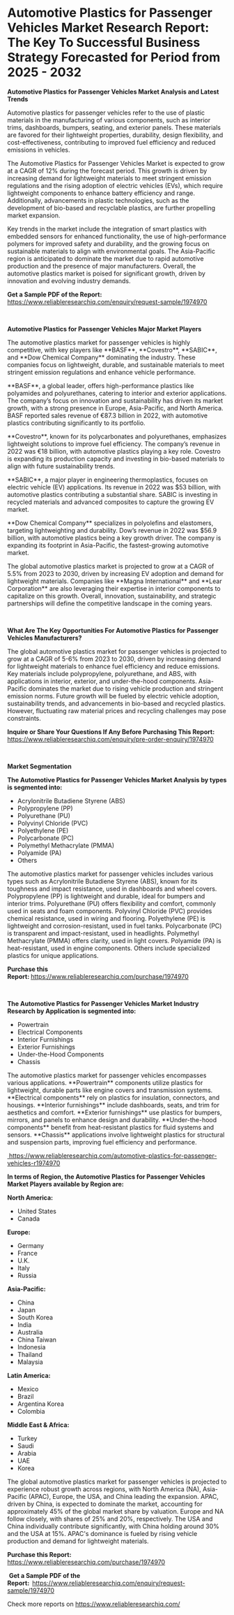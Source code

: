 <p><h1>Automotive Plastics for Passenger Vehicles Market Research Report: The Key To Successful Business Strategy Forecasted for Period from 2025 - 2032</h1></p><p><strong>Automotive Plastics for Passenger Vehicles Market Analysis and Latest Trends</strong></p>
<p><p>Automotive plastics for passenger vehicles refer to the use of plastic materials in the manufacturing of various components, such as interior trims, dashboards, bumpers, seating, and exterior panels. These materials are favored for their lightweight properties, durability, design flexibility, and cost-effectiveness, contributing to improved fuel efficiency and reduced emissions in vehicles.</p><p>The Automotive Plastics for Passenger Vehicles Market is expected to grow at a CAGR of 12% during the forecast period. This growth is driven by increasing demand for lightweight materials to meet stringent emission regulations and the rising adoption of electric vehicles (EVs), which require lightweight components to enhance battery efficiency and range. Additionally, advancements in plastic technologies, such as the development of bio-based and recyclable plastics, are further propelling market expansion.</p><p>Key trends in the market include the integration of smart plastics with embedded sensors for enhanced functionality, the use of high-performance polymers for improved safety and durability, and the growing focus on sustainable materials to align with environmental goals. The Asia-Pacific region is anticipated to dominate the market due to rapid automotive production and the presence of major manufacturers. Overall, the automotive plastics market is poised for significant growth, driven by innovation and evolving industry demands.</p></p>
<p><strong>Get a Sample PDF of the Report:&nbsp;</strong> <a href="https://www.reliableresearchiq.com/enquiry/request-sample/1974970?utm_campaign=1087&utm_medium=2&utm_source=Github&utm_content=ia&utm_term=24012025&utm_id=automotive-plastics-for-passenger-vehicles">https://www.reliableresearchiq.com/enquiry/request-sample/1974970</a></p>
<p>&nbsp;</p>
<p><strong>Automotive Plastics for Passenger Vehicles Major Market Players</strong></p>
<p><p>The automotive plastics market for passenger vehicles is highly competitive, with key players like **BASF**, **Covestro**, **SABIC**, and **Dow Chemical Company** dominating the industry. These companies focus on lightweight, durable, and sustainable materials to meet stringent emission regulations and enhance vehicle performance.</p><p>**BASF**, a global leader, offers high-performance plastics like polyamides and polyurethanes, catering to interior and exterior applications. The company’s focus on innovation and sustainability has driven its market growth, with a strong presence in Europe, Asia-Pacific, and North America. BASF reported sales revenue of €87.3 billion in 2022, with automotive plastics contributing significantly to its portfolio.</p><p>**Covestro**, known for its polycarbonates and polyurethanes, emphasizes lightweight solutions to improve fuel efficiency. The company’s revenue in 2022 was €18 billion, with automotive plastics playing a key role. Covestro is expanding its production capacity and investing in bio-based materials to align with future sustainability trends.</p><p>**SABIC**, a major player in engineering thermoplastics, focuses on electric vehicle (EV) applications. Its revenue in 2022 was $53 billion, with automotive plastics contributing a substantial share. SABIC is investing in recycled materials and advanced composites to capture the growing EV market.</p><p>**Dow Chemical Company** specializes in polyolefins and elastomers, targeting lightweighting and durability. Dow’s revenue in 2022 was $56.9 billion, with automotive plastics being a key growth driver. The company is expanding its footprint in Asia-Pacific, the fastest-growing automotive market.</p><p>The global automotive plastics market is projected to grow at a CAGR of 5.5% from 2023 to 2030, driven by increasing EV adoption and demand for lightweight materials. Companies like **Magna International** and **Lear Corporation** are also leveraging their expertise in interior components to capitalize on this growth. Overall, innovation, sustainability, and strategic partnerships will define the competitive landscape in the coming years.</p></p>
<p>&nbsp;</p>
<p><strong>What Are The Key Opportunities For Automotive Plastics for Passenger Vehicles Manufacturers?</strong></p>
<p><p>The global automotive plastics market for passenger vehicles is projected to grow at a CAGR of 5-6% from 2023 to 2030, driven by increasing demand for lightweight materials to enhance fuel efficiency and reduce emissions. Key materials include polypropylene, polyurethane, and ABS, with applications in interior, exterior, and under-the-hood components. Asia-Pacific dominates the market due to rising vehicle production and stringent emission norms. Future growth will be fueled by electric vehicle adoption, sustainability trends, and advancements in bio-based and recycled plastics. However, fluctuating raw material prices and recycling challenges may pose constraints.</p></p>
<p><strong>Inquire or Share Your Questions If Any Before Purchasing This Report:</strong> <a href="https://www.reliableresearchiq.com/enquiry/pre-order-enquiry/1974970?utm_campaign=1087&utm_medium=2&utm_source=Github&utm_content=ia&utm_term=24012025&utm_id=automotive-plastics-for-passenger-vehicles">https://www.reliableresearchiq.com/enquiry/pre-order-enquiry/1974970</a></p>
<p>&nbsp;</p>
<p><strong>Market Segmentation</strong></p>
<p><strong>The Automotive Plastics for Passenger Vehicles Market Analysis by types is segmented into:</strong></p>
<p><ul><li>Acrylonitrile Butadiene Styrene (ABS)</li><li>Polypropylene (PP)</li><li>Polyurethane (PU)</li><li>Polyvinyl Chloride (PVC)</li><li>Polyethylene (PE)</li><li>Polycarbonate (PC)</li><li>Polymethyl Methacrylate (PMMA)</li><li>Polyamide (PA)</li><li>Others</li></ul></p>
<p><p>The automotive plastics market for passenger vehicles includes various types such as Acrylonitrile Butadiene Styrene (ABS), known for its toughness and impact resistance, used in dashboards and wheel covers. Polypropylene (PP) is lightweight and durable, ideal for bumpers and interior trims. Polyurethane (PU) offers flexibility and comfort, commonly used in seats and foam components. Polyvinyl Chloride (PVC) provides chemical resistance, used in wiring and flooring. Polyethylene (PE) is lightweight and corrosion-resistant, used in fuel tanks. Polycarbonate (PC) is transparent and impact-resistant, used in headlights. Polymethyl Methacrylate (PMMA) offers clarity, used in light covers. Polyamide (PA) is heat-resistant, used in engine components. Others include specialized plastics for unique applications.</p></p>
<p><strong>Purchase this Report:&nbsp;</strong><a href="https://www.reliableresearchiq.com/purchase/1974970?utm_campaign=1087&utm_medium=2&utm_source=Github&utm_content=ia&utm_term=24012025&utm_id=automotive-plastics-for-passenger-vehicles">https://www.reliableresearchiq.com/purchase/1974970</a></p>
<p>&nbsp;</p>
<p><strong>The Automotive Plastics for Passenger Vehicles Market Industry Research by Application is segmented into:</strong></p>
<p><ul><li>Powertrain</li><li>Electrical Components</li><li>Interior Furnishings</li><li>Exterior Furnishings</li><li>Under-the-Hood Components</li><li>Chassis</li></ul></p>
<p><p>The automotive plastics market for passenger vehicles encompasses various applications. **Powertrain** components utilize plastics for lightweight, durable parts like engine covers and transmission systems. **Electrical components** rely on plastics for insulation, connectors, and housings. **Interior furnishings** include dashboards, seats, and trim for aesthetics and comfort. **Exterior furnishings** use plastics for bumpers, mirrors, and panels to enhance design and durability. **Under-the-hood components** benefit from heat-resistant plastics for fluid systems and sensors. **Chassis** applications involve lightweight plastics for structural and suspension parts, improving fuel efficiency and performance.</p></p>
<p><a href="https://www.reliableresearchiq.com/automotive-plastics-for-passenger-vehicles-r1974970?utm_campaign=1087&utm_medium=2&utm_source=Github&utm_content=ia&utm_term=24012025&utm_id=automotive-plastics-for-passenger-vehicles">&nbsp;https://www.reliableresearchiq.com/automotive-plastics-for-passenger-vehicles-r1974970</a></p>
<p><strong>In terms of Region, the Automotive Plastics for Passenger Vehicles Market Players available by Region are:</strong></p>
<p>
    <p> <strong> North America: </strong>
        <ul>
            <li>United States</li>
            <li>Canada</li>
        </ul>
        </p> 
    <p> <strong> Europe: </strong>
        <ul>
            <li>Germany</li>
            <li>France</li>
            <li>U.K.</li>
            <li>Italy</li>
            <li>Russia</li>
        </ul>
        </p> 
    <p> <strong> Asia-Pacific: </strong>
        <ul>
            <li>China</li>
            <li>Japan</li>
            <li>South Korea</li>
            <li>India</li>
            <li>Australia</li>
            <li>China Taiwan</li>
            <li>Indonesia</li>
            <li>Thailand</li>
            <li>Malaysia</li>
        </ul>
        </p> 
    <p> <strong> Latin America: </strong>
        <ul>
            <li>Mexico</li>
            <li>Brazil</li>
            <li>Argentina Korea</li>
            <li>Colombia</li>
        </ul>
        </p> 
    <p> <strong> Middle East & Africa: </strong>
        <ul>
            <li>Turkey</li>
            <li>Saudi</li>
            <li>Arabia</li>
            <li>UAE</li>
            <li>Korea</li>
        </ul>
    </p>
    </p>
<p><p>The global automotive plastics market for passenger vehicles is projected to experience robust growth across regions, with North America (NA), Asia-Pacific (APAC), Europe, the USA, and China leading the expansion. APAC, driven by China, is expected to dominate the market, accounting for approximately 45% of the global market share by valuation. Europe and NA follow closely, with shares of 25% and 20%, respectively. The USA and China individually contribute significantly, with China holding around 30% and the USA at 15%. APAC's dominance is fueled by rising vehicle production and demand for lightweight materials.</p></p>
<p><strong>Purchase this Report: </strong><a href="https://www.reliableresearchiq.com/purchase/1974970?utm_campaign=1087&utm_medium=2&utm_source=Github&utm_content=ia&utm_term=24012025&utm_id=automotive-plastics-for-passenger-vehicles">https://www.reliableresearchiq.com/purchase/1974970</a></p>
<p>&nbsp;<strong>Get a Sample PDF of the Report:&nbsp;&nbsp;</strong><a href="https://www.reliableresearchiq.com/enquiry/request-sample/1974970?utm_campaign=1087&utm_medium=2&utm_source=Github&utm_content=ia&utm_term=24012025&utm_id=automotive-plastics-for-passenger-vehicles">https://www.reliableresearchiq.com/enquiry/request-sample/1974970</a></p>
<p><strong></strong></p>
<p>Check more reports on <a href="https://www.reliableresearchiq.com/?utm_campaign=1087&utm_medium=2&utm_source=Github&utm_content=ia&utm_term=24012025&utm_id=automotive-plastics-for-passenger-vehicles">https://www.reliableresearchiq.com/</a></p>